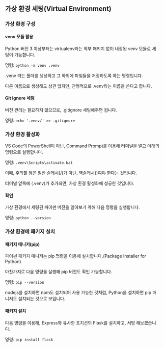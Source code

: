 ## 가상 환경 세팅(Virtual Environment)
### 가상 환경 구성
#### venv 모듈 활용
Python 버전 3 이상부터는 virtualenv라는 외부 패키지 없이 내장된 venv 모듈로 세팅이 가능합니다.

명령: `python -m venv .venv`

.venv 라는 폴더를 생성하고 그 하위에 파일들을 저장하도록 하는 명령입니다.

다른 이름으로 생성해도 상관 없지만, 관행적으로 .venv라는 이름을 쓴다고 합니다.

#### Git ignore 세팅

버전 관리는 필요하지 않으므로, .gitignore 세팅해주면 됩니다.

명령: `echo '.venv/' >> .gitignore`

### 가상 환경 활성화

VS Code의 PowerShell이 아닌, Command Prompt를 이용해 터미널을 열고 아래의 명령으로 실행합니다.

명령: `.venv\Scripts\activate.bat`

이때, 주의할 점은 일반 슬래시(/)가 아닌, 역슬래시(\)여야 한다는 것입니다.

터미널 앞쪽에 (.venv)가 추가되면, 가상 환경 활성화에 성공한 것입니다.

#### 확인

가상 환경에서 세팅된 파이썬 버전을 알아보기 위해 다음 명령을 실행합니다.

명령: `python --version`

### 가상 환경에 패키지 설치

#### 패키지 매니저(pip)

파이썬 패키지 매니저는 pip 명령을 이용해 설치합니다.(Package Installer for Python)

마찬가지로 다음 명령을 실행해 pip 버전도 확인 가능합니다.

명령: `pip --version`

nodejs를 설치하면 npm도 설치되어 사용 가능한 것처럼, Python을 설치하면 pip 매니저도 설치되는 것으로 보입니다.

#### 패키지 설치

다음 명령을 이용해, Express와 유사한 포지션의 Flask를 설치하고, 서빙 해보겠습니다.

명령: `pip install flask`
